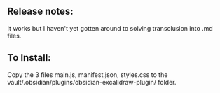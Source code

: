 ## Release notes:
It works but I haven't yet gotten around to solving transclusion into .md files.

## To Install:
Copy the 3 files main.js, manifest.json, styles.css to the vault/.obsidian/plugins/obsidian-excalidraw-plugin/ folder.